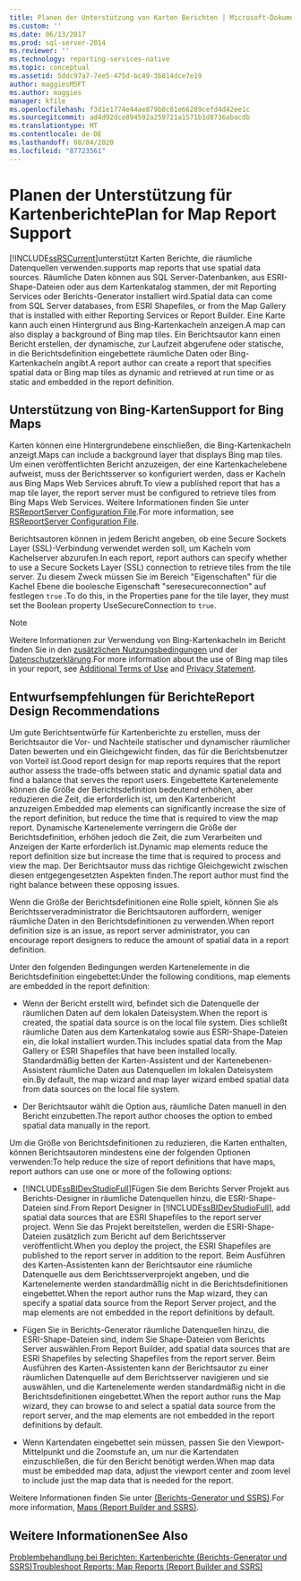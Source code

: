 ```yaml
---
title: Planen der Unterstützung von Karten Berichten | Microsoft-Dokumentation
ms.custom: ''
ms.date: 06/13/2017
ms.prod: sql-server-2014
ms.reviewer: ''
ms.technology: reporting-services-native
ms.topic: conceptual
ms.assetid: 5ddc97a7-7ee5-475d-bc49-3b814dce7e19
author: maggiesMSFT
ms.author: maggies
manager: kfile
ms.openlocfilehash: f3d1e1774e44ae879b8c01e66289cefd4d42ee1c
ms.sourcegitcommit: ad4d92dce894592a259721a1571b1d8736abacdb
ms.translationtype: MT
ms.contentlocale: de-DE
ms.lasthandoff: 08/04/2020
ms.locfileid: "87723561"
---
```

# <a name="plan-for-map-report-support"></a><span data-ttu-id="2fdc8-102">Planen der Unterstützung für Kartenberichte</span><span class="sxs-lookup"><span data-stu-id="2fdc8-102">Plan for Map Report Support</span></span>
  [!INCLUDE[ssRSCurrent](../includes/ssrscurrent-md.md)]<span data-ttu-id="2fdc8-103">unterstützt Karten Berichte, die räumliche Datenquellen verwenden.</span><span class="sxs-lookup"><span data-stu-id="2fdc8-103">supports map reports that use spatial data sources.</span></span> <span data-ttu-id="2fdc8-104">Räumliche Daten können aus SQL Server-Datenbanken, aus ESRI-Shape-Dateien oder aus dem Kartenkatalog stammen, der mit Reporting Services oder Berichts-Generator installiert wird.</span><span class="sxs-lookup"><span data-stu-id="2fdc8-104">Spatial data can come from SQL Server databases, from ESRI Shapefiles, or from the Map Gallery that is installed with either Reporting Services or Report Builder.</span></span> <span data-ttu-id="2fdc8-105">Eine Karte kann auch einen Hintergrund aus Bing-Kartenkacheln anzeigen.</span><span class="sxs-lookup"><span data-stu-id="2fdc8-105">A map can also display a background of Bing map tiles.</span></span> <span data-ttu-id="2fdc8-106">Ein Berichtsautor kann einen Bericht erstellen, der dynamische, zur Laufzeit abgerufene oder statische, in die Berichtsdefinition eingebettete räumliche Daten oder Bing-Kartenkacheln angibt.</span><span class="sxs-lookup"><span data-stu-id="2fdc8-106">A report author can create a report that specifies spatial data or Bing map tiles as dynamic and retrieved at run time or as static and embedded in the report definition.</span></span>  
  
## <a name="support-for-bing-maps"></a><span data-ttu-id="2fdc8-107">Unterstützung von Bing-Karten</span><span class="sxs-lookup"><span data-stu-id="2fdc8-107">Support for Bing Maps</span></span>  
 <span data-ttu-id="2fdc8-108">Karten können eine Hintergrundebene einschließen, die Bing-Kartenkacheln anzeigt.</span><span class="sxs-lookup"><span data-stu-id="2fdc8-108">Maps can include a background layer that displays Bing map tiles.</span></span> <span data-ttu-id="2fdc8-109">Um einen veröffentlichten Bericht anzuzeigen, der eine Kartenkachelebene aufweist, muss der Berichtsserver so konfiguriert werden, dass er Kacheln aus Bing Maps Web Services abruft.</span><span class="sxs-lookup"><span data-stu-id="2fdc8-109">To view a published report that has a map tile layer, the report server must be configured to retrieve tiles from Bing Maps Web Services.</span></span> <span data-ttu-id="2fdc8-110">Weitere Informationen finden Sie unter [RSReportServer Configuration File](report-server/rsreportserver-config-configuration-file.md).</span><span class="sxs-lookup"><span data-stu-id="2fdc8-110">For more information, see [RSReportServer Configuration File](report-server/rsreportserver-config-configuration-file.md).</span></span>  
  
 <span data-ttu-id="2fdc8-111">Berichtsautoren können in jedem Bericht angeben, ob eine Secure Sockets Layer (SSL)-Verbindung verwendet werden soll, um Kacheln vom Kachelserver abzurufen.</span><span class="sxs-lookup"><span data-stu-id="2fdc8-111">In each report, report authors can specify whether to use a Secure Sockets Layer (SSL) connection to retrieve tiles from the tile server.</span></span> <span data-ttu-id="2fdc8-112">Zu diesem Zweck müssen Sie im Bereich "Eigenschaften" für die Kachel Ebene die boolesche Eigenschaft "seresecureconnection" auf festlegen `true` .</span><span class="sxs-lookup"><span data-stu-id="2fdc8-112">To do this, in the Properties pane for the tile layer, they must set the Boolean property UseSecureConnection to `true`.</span></span>  
  
> [!NOTE]  
>  <span data-ttu-id="2fdc8-113"> Weitere Informationen zur Verwendung von Bing-Kartenkacheln im Bericht finden Sie in den [zusätzlichen Nutzungsbedingungen](https://go.microsoft.com/fwlink/?LinkId=151371) und der [Datenschutzerklärung](https://go.microsoft.com/fwlink/?LinkId=151372).</span><span class="sxs-lookup"><span data-stu-id="2fdc8-113">For more information about the use of Bing map tiles in your report, see [Additional Terms of Use](https://go.microsoft.com/fwlink/?LinkId=151371) and [Privacy Statement](https://go.microsoft.com/fwlink/?LinkId=151372).</span></span>  
  
## <a name="report-design-recommendations"></a><span data-ttu-id="2fdc8-114">Entwurfsempfehlungen für Berichte</span><span class="sxs-lookup"><span data-stu-id="2fdc8-114">Report Design Recommendations</span></span>  
 <span data-ttu-id="2fdc8-115">Um gute Berichtsentwürfe für Kartenberichte zu erstellen, muss der Berichtsautor die Vor- und Nachteile statischer und dynamischer räumlicher Daten bewerten und ein Gleichgewicht finden, das für die Berichtsbenutzer von Vorteil ist.</span><span class="sxs-lookup"><span data-stu-id="2fdc8-115">Good report design for map reports requires that the report author assess the trade-offs between static and dynamic spatial data and find a balance that serves the report users.</span></span> <span data-ttu-id="2fdc8-116">Eingebettete Kartenelemente können die Größe der Berichtsdefinition bedeutend erhöhen, aber reduzieren die Zeit, die erforderlich ist, um den Kartenbericht anzuzeigen.</span><span class="sxs-lookup"><span data-stu-id="2fdc8-116">Embedded map elements can significantly increase the size of the report definition, but reduce the time that is required to view the map report.</span></span> <span data-ttu-id="2fdc8-117">Dynamische Kartenelemente verringern die Größe der Berichtsdefinition, erhöhen jedoch die Zeit, die zum Verarbeiten und Anzeigen der Karte erforderlich ist.</span><span class="sxs-lookup"><span data-stu-id="2fdc8-117">Dynamic map elements reduce the report definition size but increase the time that is required to process and view the map.</span></span> <span data-ttu-id="2fdc8-118">Der Berichtsautor muss das richtige Gleichgewicht zwischen diesen entgegengesetzten Aspekten finden.</span><span class="sxs-lookup"><span data-stu-id="2fdc8-118">The report author must find the right balance between these opposing issues.</span></span>  
  
 <span data-ttu-id="2fdc8-119">Wenn die Größe der Berichtsdefinitionen eine Rolle spielt, können Sie als Berichtsserveradministrator die Berichtsautoren auffordern, weniger räumliche Daten in den Berichtsdefinitionen zu verwenden.</span><span class="sxs-lookup"><span data-stu-id="2fdc8-119">When report definition size is an issue, as report server administrator, you can encourage report designers to reduce the amount of spatial data in a report definition.</span></span>  
  
 <span data-ttu-id="2fdc8-120">Unter den folgenden Bedingungen werden Kartenelemente in die Berichtsdefinition eingebettet:</span><span class="sxs-lookup"><span data-stu-id="2fdc8-120">Under the following conditions, map elements are embedded in the report definition:</span></span>  
  
-   <span data-ttu-id="2fdc8-121">Wenn der Bericht erstellt wird, befindet sich die Datenquelle der räumlichen Daten auf dem lokalen Dateisystem.</span><span class="sxs-lookup"><span data-stu-id="2fdc8-121">When the report is created, the spatial data source is on the local file system.</span></span> <span data-ttu-id="2fdc8-122">Dies schließt räumliche Daten aus dem Kartenkatalog sowie aus ESRI-Shape-Dateien ein, die lokal installiert wurden.</span><span class="sxs-lookup"><span data-stu-id="2fdc8-122">This includes spatial data from the Map Gallery or ESRI Shapefiles that have been installed locally.</span></span> <span data-ttu-id="2fdc8-123">Standardmäßig betten der Karten-Assistent und der Kartenebenen-Assistent räumliche Daten aus Datenquellen im lokalen Dateisystem ein.</span><span class="sxs-lookup"><span data-stu-id="2fdc8-123">By default, the map wizard and map layer wizard embed spatial data from data sources on the local file system.</span></span>  
  
-   <span data-ttu-id="2fdc8-124">Der Berichtsautor wählt die Option aus, räumliche Daten manuell in den Bericht einzubetten.</span><span class="sxs-lookup"><span data-stu-id="2fdc8-124">The report author chooses the option to embed spatial data manually in the report.</span></span>  
  
 <span data-ttu-id="2fdc8-125">Um die Größe von Berichtsdefinitionen zu reduzieren, die Karten enthalten, können Berichtsautoren mindestens eine der folgenden Optionen verwenden:</span><span class="sxs-lookup"><span data-stu-id="2fdc8-125">To help reduce the size of report definitions that have maps, report authors can use one or more of the following options:</span></span>  
  
-   <span data-ttu-id="2fdc8-126">[!INCLUDE[ssBIDevStudioFull](../includes/ssbidevstudiofull-md.md)]Fügen Sie dem Berichts Server Projekt aus Berichts-Designer in räumliche Datenquellen hinzu, die ESRI-Shape-Dateien sind.</span><span class="sxs-lookup"><span data-stu-id="2fdc8-126">From Report Designer in [!INCLUDE[ssBIDevStudioFull](../includes/ssbidevstudiofull-md.md)], add spatial data sources that are ESRI Shapefiles to the report server project.</span></span> <span data-ttu-id="2fdc8-127">Wenn Sie das Projekt bereitstellen, werden die ESRI-Shape-Dateien zusätzlich zum Bericht auf dem Berichtsserver veröffentlicht.</span><span class="sxs-lookup"><span data-stu-id="2fdc8-127">When you deploy the project, the ESRI Shapefiles are published to the report server in addition to the report.</span></span> <span data-ttu-id="2fdc8-128">Beim Ausführen des Karten-Assistenten kann der Berichtsautor eine räumliche Datenquelle aus dem Berichtsserverprojekt angeben, und die Kartenelemente werden standardmäßig nicht in die Berichtsdefinitionen eingebettet.</span><span class="sxs-lookup"><span data-stu-id="2fdc8-128">When the report author runs the Map wizard, they can specify a spatial data source from the Report Server project, and the map elements are not embedded in the report definitions by default.</span></span>  
  
-   <span data-ttu-id="2fdc8-129">Fügen Sie in Berichts-Generator räumliche Datenquellen hinzu, die ESRI-Shape-Dateien sind, indem Sie Shape-Dateien vom Berichts Server auswählen.</span><span class="sxs-lookup"><span data-stu-id="2fdc8-129">From Report Builder, add spatial data sources that are ESRI Shapefiles by selecting Shapefiles from the report server.</span></span> <span data-ttu-id="2fdc8-130">Beim Ausführen des Karten-Assistenten kann der Berichtsautor zu einer räumlichen Datenquelle auf dem Berichtsserver navigieren und sie auswählen, und die Kartenelemente werden standardmäßig nicht in die Berichtsdefinitionen eingebettet.</span><span class="sxs-lookup"><span data-stu-id="2fdc8-130">When the report author runs the Map wizard, they can browse to and select a spatial data source from the report server, and the map elements are not embedded in the report definitions by default.</span></span>  
  
-   <span data-ttu-id="2fdc8-131">Wenn Kartendaten eingebettet sein müssen, passen Sie den Viewport-Mittelpunkt und die Zoomstufe an, um nur die Kartendaten einzuschließen, die für den Bericht benötigt werden.</span><span class="sxs-lookup"><span data-stu-id="2fdc8-131">When map data must be embedded map data, adjust the viewport center and zoom level to include just the map data that is needed for the report.</span></span>  
  
 <span data-ttu-id="2fdc8-132">Weitere Informationen finden Sie unter [&#40;Berichts-Generator und SSRS&#41;](report-design/maps-report-builder-and-ssrs.md).</span><span class="sxs-lookup"><span data-stu-id="2fdc8-132">For more information, [Maps &#40;Report Builder and SSRS&#41;](report-design/maps-report-builder-and-ssrs.md).</span></span>  
  
## <a name="see-also"></a><span data-ttu-id="2fdc8-133">Weitere Informationen</span><span class="sxs-lookup"><span data-stu-id="2fdc8-133">See Also</span></span>  
 [<span data-ttu-id="2fdc8-134">Problembehandlung bei Berichten: Kartenberichte &#40;Berichts-Generator und SSRS&#41;</span><span class="sxs-lookup"><span data-stu-id="2fdc8-134">Troubleshoot Reports: Map Reports &#40;Report Builder and SSRS&#41;</span></span>](report-design/troubleshoot-reports-map-reports-report-builder-and-ssrs.md)  
  
  
